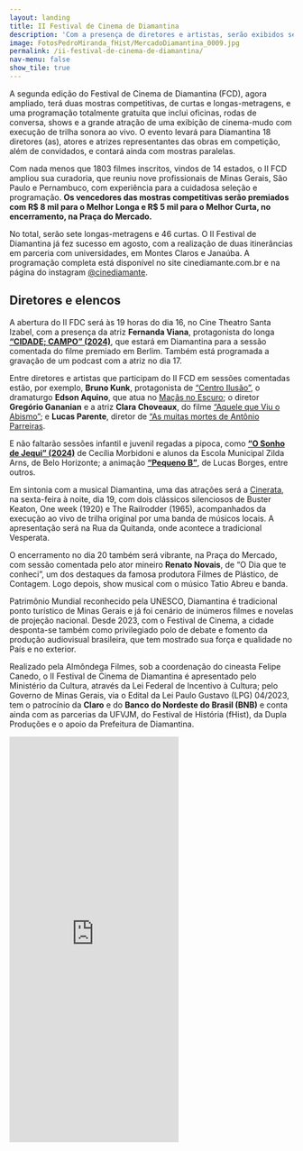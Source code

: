 ```yaml
---
layout: landing
title: II Festival de Cinema de Diamantina
description: 'Com a presença de diretores e artistas, serão exibidos sete longas e 46 curtas.'
image: FotosPedroMiranda_fHist/MercadoDiamantina_0009.jpg
permalink: /ii-festival-de-cinema-de-diamantina/
nav-menu: false
show_tile: true
---
```


<!-- Main -->
<div id="main">

<!-- One -->
<section id="one">
	<div class="inner">
		<p>A segunda edição do Festival de Cinema de Diamantina (FCD), agora ampliado, terá duas mostras competitivas, de curtas e longas-metragens, e uma programação totalmente gratuita que inclui oficinas, rodas de conversa, shows e a grande atração de uma exibição de cinema-mudo com execução de trilha sonora ao vivo. O evento levará para Diamantina 18 diretores (as), atores e atrizes representantes das obras em competição, além de convidados, e contará ainda com mostras paralelas.</p>
		<p>Com nada menos que 1803 filmes inscritos, vindos de 14 estados, o II FCD ampliou sua curadoria, que reuniu nove profissionais de Minas Gerais, São Paulo e Pernambuco, com experiência para a cuidadosa seleção e programação. <strong>Os vencedores das mostras competitivas serão premiados com R$ 8 mil para o Melhor Longa e R$ 5 mil para o Melhor Curta, no encerramento, na Praça do Mercado.</strong></p>
		<p>No total, serão sete longas-metragens e 46 curtas. O II Festival de Diamantina já fez sucesso em agosto, com a realização de duas itinerâncias em parceria com universidades, em Montes Claros e Janaúba. A programação completa está disponível no site cinediamante.com.br e na página do instagram <a href="https://www.instagram.com/cinediamante/" target="_blank">@cinediamante</a>.</p>
		<h2>Diretores e elencos</h2>
		<p>A abertura do II FDC será às 19 horas do dia 16, no Cine Theatro Santa Izabel, com a presença da atriz <strong>Fernanda Viana</strong>, protagonista do longa <strong><a href="/filme/cidade-campo/">“CIDADE; CAMPO” (2024)</a></strong>, que estará em Diamantina para a sessão comentada do filme premiado em Berlim. Também está programada a gravação de um podcast com a atriz no dia 17.</p>
		<p>Entre diretores e artistas que participam do II FCD em sessões comentadas estão, por exemplo, <strong>Bruno Kunk</strong>, protagonista de <a href="/filme/centro-ilusao/">“Centro Ilusão”</a>, o dramaturgo <strong>Edson Aquino</strong>, que atua no <a href="/filme/macas-no-escuro/">Maçãs no Escuro</a>; o diretor <strong>Gregório Gananian</strong> e a atriz <strong>Clara Choveaux</strong>, do filme <a href="/filme/aquele-que-viu-o-abismo/">“Aquele que Viu o Abismo”</a>; e <strong>Lucas Parente</strong>, diretor de <a href="/filme/as-muitas-mortes-de-antonio-parreiras/">“As muitas mortes de Antônio Parreiras</a>.</p>
		<p>E não faltarão sessões infantil e juvenil regadas a pipoca, como <strong><a href="/filme/o-sonho-de-jequi/">“O Sonho de Jequi” (2024)</a></strong> de Cecília Morbidoni e alunos da Escola Municipal Zilda Arns, de Belo Horizonte; a animação <strong><a href="/filme/pequeno-b/">“Pequeno B”</a></strong>, de Lucas Borges, entre outros.</p>
		<p>Em sintonia com a musical Diamantina, uma das atrações será a <a href="/cinerata/">Cinerata</a>, na sexta-feira à noite, dia 19, com dois clássicos silenciosos de Buster Keaton, One week (1920) e The Railrodder (1965), acompanhados da execução ao vivo de trilha original por uma banda de músicos locais.  A apresentação será na Rua da Quitanda, onde acontece a tradicional Vesperata.</p>
		<p>O encerramento no dia 20 também será vibrante, na Praça do Mercado, com sessão comentada pelo ator mineiro <strong>Renato Novais</strong>, de “O Dia que te conheci”, um dos destaques da famosa produtora Filmes de Plástico, de Contagem. Logo depois, show musical com o músico Tatio Abreu e banda.</p>
		<p>Patrimônio Mundial reconhecido pela UNESCO, Diamantina é tradicional ponto turístico de Minas Gerais e já foi cenário de inúmeros filmes e novelas de projeção nacional.  Desde 2023, com o Festival de Cinema, a cidade desponta-se também como privilegiado polo de debate e fomento da produção audiovisual brasileira, que tem mostrado sua força e qualidade no País e no exterior.</p>
		<p>Realizado pela Almôndega Filmes, sob a coordenação do cineasta Felipe Canedo, o II Festival de Cinema de Diamantina é apresentado pelo Ministério da Cultura, através da Lei Federal de Incentivo à Cultura; pelo Governo de Minas Gerais, via o Edital da Lei Paulo Gustavo (LPG) 04/2023, tem o patrocínio da <strong>Claro</strong> e do <strong>Banco do Nordeste do Brasil (BNB)</strong> e conta ainda com as parcerias da UFVJM, do Festival de História (fHist), da Dupla Produções e o apoio da Prefeitura de Diamantina.</p>
		<p><iframe class="image fit" height=720 src="https://www.youtube.com/embed/DbzC-xntCSo?si=9hWqndzhBKdwRwdd" title="YouTube video player" frameborder="0" allow="accelerometer; autoplay; clipboard-write; encrypted-media; gyroscope; picture-in-picture; web-share" referrerpolicy="strict-origin-when-cross-origin" allowfullscreen></iframe></p>
	</div>
</section>


</div>
